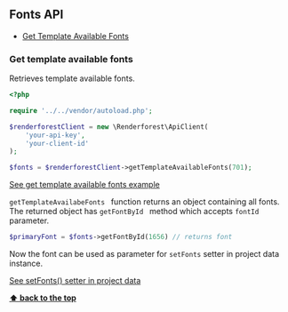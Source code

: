 ## Fonts API

  - [Get Template Available Fonts](#get-template-available-fonts)

### Get template available fonts

Retrieves template available fonts.
```php
<?php

require '../../vendor/autoload.php';

$renderforestClient = new \Renderforest\ApiClient(
    'your-api-key',
    'your-client-id'
);

$fonts = $renderforestClient->getTemplateAvailableFonts(701);
```

[See get template available fonts example](/examples/fonts/get-template-available-fonts.php)

`getTemplateAvailabeFonts ` function returns an object containing all fonts. 
The returned object has `getFontById ` method which accepts `fontId` parameter.  

```php
$primaryFont = $fonts->getFontById(1656) // returns font
```

Now the font can be used as parameter for `setFonts` setter in project data instance.

[See setFonts() setter in project data](/docs/project-data-api/PROJECT_DATA_API.md#set-project-fonts)

**[⬆ back to the top](#fonts-api)**
